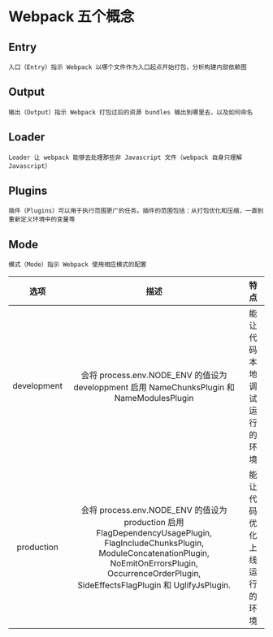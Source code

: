 # Webpack 五个概念

## Entry

    入口（Entry）指示 Webpack 以哪个文件作为入口起点开始打包，分析构建内部依赖图

## Output

    输出（Output）指示 Webpack 打包过后的资源 bundles 输出到哪里去，以及如何命名

## Loader

    Loader 让 webpack 能够去处理那些非 Javascript 文件（webpack 自身只理解 Javascript）

## Plugins

    插件（Plugins）可以用于执行范围更广的任务。插件的范围包括：从打包优化和压缩，一直到重新定义环境中的变量等

## Mode

    模式（Mode）指示 Webpack 使用相应模式的配置

|选项|描述|特点|
|:-:|:-:|:--:|
|development|会将 process.env.NODE_ENV 的值设为 developpment 启用 NameChunksPlugin 和 NameModulesPlugin|能让代码本地调试运行的环境|
|production|会将 process.env.NODE_ENV 的值设为 production 启用 FlagDependencyUsagePlugin, FlagIncludeChunksPlugin, ModuleConcatenationPlugin, NoEmitOnErrorsPlugin, OccurrenceOrderPlugin, SideEffectsFlagPlugin 和 UglifyJsPlugin.|能让代码优化上线运行的环境|
 